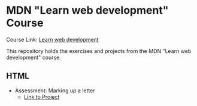 # MDN "Learn web development" Course

Course Link: [Learn web development](https://developer.mozilla.org/en-US/docs/Learn)

This repository holds the exercises and projects from the MDN "Learn web development" course.

## HTML
- Assessment: Marking up a letter
  - [Link to Project](HTML/Assessment%2001%20-%20Marking%20up%20a%20letter)
